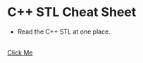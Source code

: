 # C++ STL Cheat Sheet

- Read the C++ STL at one place.
  <br/>
  <br/>
  
[Click Me](https://www.geeksforgeeks.org/cpp-stl-cheat-sheet/)



